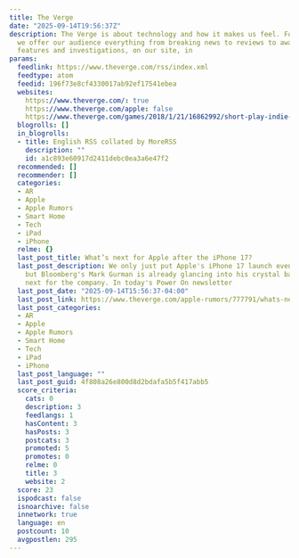 ```yaml
---
title: The Verge
date: "2025-09-14T19:56:37Z"
description: The Verge is about technology and how it makes us feel. Founded in 2011,
  we offer our audience everything from breaking news to reviews to award-winning
  features and investigations, on our site, in
params:
  feedlink: https://www.theverge.com/rss/index.xml
  feedtype: atom
  feedid: 196f73e8cf4330017ab92ef17541ebea
  websites:
    https://www.theverge.com/: true
    https://www.theverge.com/apple: false
    https://www.theverge.com/games/2018/1/21/16862992/short-play-indie-video-games: false
  blogrolls: []
  in_blogrolls:
  - title: English RSS collated by MoreRSS
    description: ""
    id: a1c893e60917d2411debc0ea3a6e47f2
  recommended: []
  recommender: []
  categories:
  - AR
  - Apple
  - Apple Rumors
  - Smart Home
  - Tech
  - iPad
  - iPhone
  relme: {}
  last_post_title: What’s next for Apple after the iPhone 17?
  last_post_description: We only just put Apple's iPhone 17 launch event behind us,
    but Bloomberg's Mark Gurman is already glancing into his crystal ball to see what's
    next for the company. In today's Power On newsletter
  last_post_date: "2025-09-14T15:56:37-04:00"
  last_post_link: https://www.theverge.com/apple-rumors/777791/whats-next-for-apple-iphone-17-m5-ipad-pro
  last_post_categories:
  - AR
  - Apple
  - Apple Rumors
  - Smart Home
  - Tech
  - iPad
  - iPhone
  last_post_language: ""
  last_post_guid: 4f808a26e800d8d2bdafa5b5f417abb5
  score_criteria:
    cats: 0
    description: 3
    feedlangs: 1
    hasContent: 3
    hasPosts: 3
    postcats: 3
    promoted: 5
    promotes: 0
    relme: 0
    title: 3
    website: 2
  score: 23
  ispodcast: false
  isnoarchive: false
  innetwork: true
  language: en
  postcount: 10
  avgpostlen: 295
---
```

